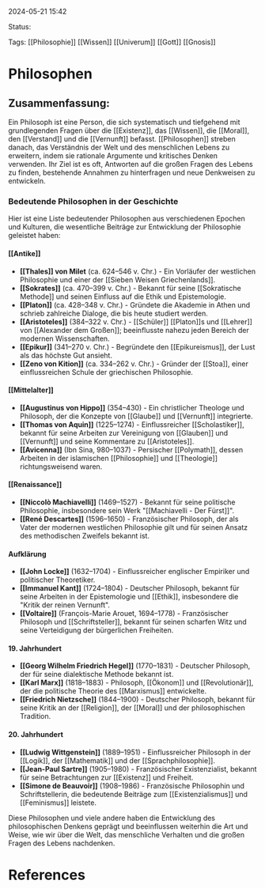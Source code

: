 2024-05-21 15:42

Status:

Tags: [[Philosophie]] [[Wissen]] [[Univerum]] [[Gott]] [[Gnosis]]

# Philosophen

## Zusammenfassung:
Ein Philosoph ist eine Person, die sich systematisch und tiefgehend mit grundlegenden Fragen über die [[Existenz]], das [[Wissen]], die [[Moral]], den [[Verstand]] und die [[Vernunft]] befasst. [[Philosophen]] streben danach, das Verständnis der Welt und des menschlichen Lebens zu erweitern, indem sie rationale Argumente und kritisches Denken verwenden. Ihr Ziel ist es oft, Antworten auf die großen Fragen des Lebens zu finden, bestehende Annahmen zu hinterfragen und neue Denkweisen zu entwickeln.

### Bedeutende Philosophen in der Geschichte
Hier ist eine Liste bedeutender Philosophen aus verschiedenen Epochen und Kulturen, die wesentliche Beiträge zur Entwicklung der Philosophie geleistet haben:

#### [[Antike]]
- **[[Thales]] von Milet** (ca. 624–546 v. Chr.) - Ein Vorläufer der westlichen Philosophie und einer der [[Sieben Weisen Griechenlands]].
- **[[Sokrates]]** (ca. 470–399 v. Chr.) - Bekannt für seine [[Sokratische Methode]] und seinen Einfluss auf die Ethik und Epistemologie.
- **[[Platon]]** (ca. 428–348 v. Chr.) - Gründete die Akademie in Athen und schrieb zahlreiche Dialoge, die bis heute studiert werden.
- **[[Aristoteles]]** (384–322 v. Chr.) - [[Schüler]] [[Platon]]s und [[Lehrer]] von [[Alexander dem Großen]]; beeinflusste nahezu jeden Bereich der modernen Wissenschaften.
- **[[Epikur]]** (341–270 v. Chr.) - Begründete den [[Epikureismus]], der Lust als das höchste Gut ansieht.
- **[[Zeno von Kition]]** (ca. 334–262 v. Chr.) - Gründer der [[Stoa]], einer einflussreichen Schule der griechischen Philosophie.

#### [[Mittelalter]]
- **[[Augustinus von Hippo]]** (354–430) - Ein christlicher Theologe und Philosoph, der die Konzepte von [[Glaube]] und [[Vernunft]] integrierte.
- **[[Thomas von Aquin]]** (1225–1274) - Einflussreicher [[Scholastiker]], bekannt für seine Arbeiten zur Vereinigung von [[Glauben]] und [[Vernunft]] und seine Kommentare zu [[Aristoteles]].
- **[[Avicenna]]** (Ibn Sina, 980–1037) - Persischer [[Polymath]], dessen Arbeiten in der islamischen [[Philosophie]] und [[Theologie]] richtungsweisend waren.

#### [[Renaissance]]
- **[[Niccolò Machiavelli]]** (1469–1527) - Bekannt für seine politische Philosophie, insbesondere sein Werk "[[Machiavelli - Der Fürst]]".
- **[[René Descartes]]** (1596–1650) - Französischer Philosoph, der als Vater der modernen westlichen Philosophie gilt und für seinen Ansatz des methodischen Zweifels bekannt ist.

#### Aufklärung
- **[[John Locke]]** (1632–1704) - Einflussreicher englischer Empiriker und politischer Theoretiker.
- **[[Immanuel Kant]]** (1724–1804) - Deutscher Philosoph, bekannt für seine Arbeiten in der Epistemologie und [[Ethik]], insbesondere die "Kritik der reinen Vernunft".
- **[[Voltaire]]** (François-Marie Arouet, 1694–1778) - Französischer Philosoph und [[Schriftsteller]], bekannt für seinen scharfen Witz und seine Verteidigung der bürgerlichen Freiheiten.

#### 19. Jahrhundert
- **[[Georg Wilhelm Friedrich Hegel]]** (1770–1831) - Deutscher Philosoph, der für seine dialektische Methode bekannt ist.
- **[[Karl Marx]]** (1818–1883) - Philosoph, [[Ökonom]] und [[Revolutionär]], der die politische Theorie des [[Marxismus]] entwickelte.
- **[[Friedrich Nietzsche]]** (1844–1900) - Deutscher Philosoph, bekannt für seine Kritik an der [[Religion]], der [[Moral]] und der philosophischen Tradition.

#### 20. Jahrhundert
- **[[Ludwig Wittgenstein]]** (1889–1951) - Einflussreicher Philosoph in der [[Logik]], der [[Mathematik]] und der [[Sprachphilosophie]].
- **[[Jean-Paul Sartre]]** (1905–1980) - Französischer Existenzialist, bekannt für seine Betrachtungen zur [[Existenz]] und Freiheit.
- **[[Simone de Beauvoir]]** (1908–1986) - Französische Philosophin und Schriftstellerin, die bedeutende Beiträge zum [[Existenzialismus]] und [[Feminismus]] leistete.

Diese Philosophen und viele andere haben die Entwicklung des philosophischen Denkens geprägt und beeinflussen weiterhin die Art und Weise, wie wir über die Welt, das menschliche Verhalten und die großen Fragen des Lebens nachdenken.
# References
